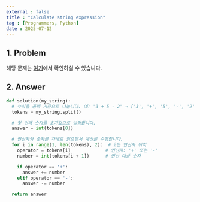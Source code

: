 ```yaml
---
external : false
title : "Calculate string expression"
tag : [Programmers, Python]
date : 2025-07-12
---
```


## 1. Problem

해당 문제는 [여기](https://school.programmers.co.kr/learn/courses/30/lessons/120902)에서 확인하실 수 있습니다.

## 2. Answer

```py
def solution(my_string):
  # 수식을 공백 기준으로 나눕니다. 예: "3 + 5 - 2" → ['3', '+', '5', '-', '2']
  tokens = my_string.split()

  # 첫 번째 숫자를 초기값으로 설정합니다.
  answer = int(tokens[0])

  # 연산자와 숫자를 차례로 읽으면서 계산을 수행합니다.
  for i in range(1, len(tokens), 2):  # i는 연산자 위치
    operator = tokens[i]             # 연산자: '+' 또는 '-'
    number = int(tokens[i + 1])      # 연산 대상 숫자

    if operator == '+':
      answer += number
    elif operator == '-':
      answer -= number

  return answer
```
